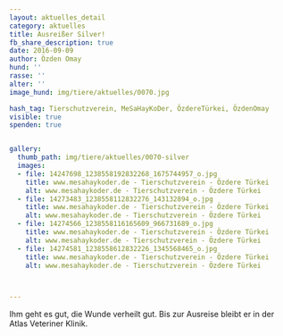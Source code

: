 ```yaml
---
layout: aktuelles_detail
category: aktuelles
title: Ausreißer Silver!
fb_share_description: true
date: 2016-09-09
author: Özden Omay
hund: ''
rasse: ''
alter: ''
image_hund: img/tiere/aktuelles/0070.jpg

hash_tag: Tierschutzverein, MeSaHayKoDer, ÖzdereTürkei, ÖzdenOmay
visible: true
spenden: true


gallery:
  thumb_path: img/tiere/aktuelles/0070-silver
  images:
  - file: 14247698_1238558192832268_1675744957_o.jpg
    title: www.mesahaykoder.de - Tierschutzverein - Özdere Türkei
    alt: www.mesahaykoder.de - Tierschutzverein - Özdere Türkei
  - file: 14273483_1238558112832276_143132894_o.jpg
    title: www.mesahaykoder.de - Tierschutzverein - Özdere Türkei
    alt: www.mesahaykoder.de - Tierschutzverein - Özdere Türkei
  - file: 14274566_1238558116165609_966731689_o.jpg
    title: www.mesahaykoder.de - Tierschutzverein - Özdere Türkei
    alt: www.mesahaykoder.de - Tierschutzverein - Özdere Türkei
  - file: 14274581_1238558612832226_1345568465_o.jpg
    title: www.mesahaykoder.de - Tierschutzverein - Özdere Türkei
    alt: www.mesahaykoder.de - Tierschutzverein - Özdere Türkei



---
```



Ihm geht es gut, die Wunde verheilt gut. Bis zur Ausreise bleibt er in der Atlas Veteriner Klinik.



